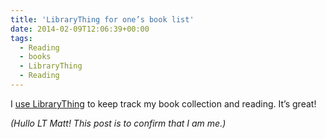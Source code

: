 ```yaml
---
title: 'LibraryThing for one’s book list'
date: 2014-02-09T12:06:39+00:00
tags:
  - Reading
  - books
  - LibraryThing
  - Reading
---
```

I [use LibraryThing](http://www.librarything.com/profile/samwilson.id.au)
to keep track my book collection and reading. It’s great!

*(Hullo LT Matt! This post is to confirm that I am me.)*
